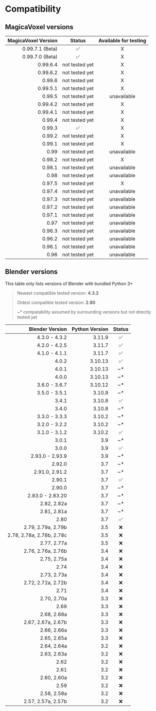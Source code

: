 # Compatibility

## MagicaVoxel versions

| MagicaVoxel Version |     Status     | Available for testing |
|--------------------:|:--------------:|:---------------------:|
|     0.99.7.1 (Beta) |       ✅        |           X           |
|     0.99.7.0 (Beta) |       ✅        |           X           |
|            0.99.6.4 | not tested yet |           X           |
|            0.99.6.2 | not tested yet |           X           |
|              0.99.6 | not tested yet |           X           |
|            0.99.5.1 | not tested yet |           X           |
|              0.99.5 | not tested yet |      unavailable      |
|            0.99.4.2 | not tested yet |           X           |
|            0.99.4.1 | not tested yet |           X           |
|              0.99.4 | not tested yet |           X           |
|              0.99.3 |       ✅        |           X           |
|              0.99.2 | not tested yet |           X           |
|              0.99.1 | not tested yet |           X           |
|                0.99 | not tested yet |      unavailable      |
|              0.98.2 | not tested yet |           X           |
|              0.98.1 | not tested yet |      unavailable      |
|                0.98 | not tested yet |      unavailable      |
|              0.97.5 | not tested yet |           X           |
|              0.97.4 | not tested yet |      unavailable      |
|              0.97.3 | not tested yet |      unavailable      |
|              0.97.2 | not tested yet |      unavailable      |
|              0.97.1 | not tested yet |      unavailable      |
|                0.97 | not tested yet |      unavailable      |
|              0.96.3 | not tested yet |      unavailable      |
|              0.96.2 | not tested yet |      unavailable      |
|              0.96.1 | not tested yet |      unavailable      |
|                0.96 | not tested yet |      unavailable      |

## Blender versions

This table only lists versions of Blender with bundled Python 3+

> Newest compatible tested version: **4.3.2**
> 
> Oldest compatible tested version: **2.80**
> 
> ~* compatability assumed by surrounding versions but not directly tested yet

|           Blender Version | Python Version | Status |
|--------------------------:|---------------:|:------:|
|             4.3.0 - 4.3.2 |         3.11.9 |   ✅    |
|             4.2.0 - 4.2.5 |         3.11.7 |   ✅    |
|             4.1.0 - 4.1.1 |         3.11.7 |   ✅    |
|                     4.0.2 |        3.10.13 |   ✅    |
|                     4.0.1 |        3.10.13 |   ~*   |
|                     4.0.0 |        3.10.13 |   ~*   |
|             3.6.0 - 3.6.7 |        3.10.12 |   ~*   |
|             3.5.0 - 3.5.1 |         3.10.9 |   ~*   |
|                     3.4.1 |         3.10.8 |   ✅    |
|                     3.4.0 |         3.10.8 |   ~*   |
|             3.3.0 - 3.3.3 |         3.10.2 |   ~*   |
|             3.2.0 - 3.2.2 |         3.10.2 |   ~*   |
|             3.1.0 - 3.1.2 |         3.10.2 |   ✅    |
|                     3.0.1 |            3.9 |   ~*   |
|                     3.0.0 |            3.9 |   ✅    |
|           2.93.0 - 2.93.9 |            3.9 |   ~*   |
|                    2.92.0 |            3.7 |   ~*   |
|            2.91.0, 2.91.2 |            3.7 |   ~*   |
|                    2.90.1 |            3.7 |   ✅    |
|                    2.90.0 |            3.7 |   ~*   |
|          2.83.0 - 2.83.20 |            3.7 |   ~*   |
|               2.82, 2.82a |            3.7 |   ~*   |
|               2.81, 2.81a |            3.7 |   ~*   |
|                      2.80 |            3.7 |   ✅    |
|        2.79, 2.79a, 2.79b |            3.5 |   ❌    |
| 2.78, 2.78a, 2.78b, 2.78c |            3.5 |   ❌    |
|               2.77, 2.77a |            3.5 |   ❌    |
|        2.76, 2.76a, 2.76b |            3.4 |   ❌    |
|               2.75, 2.75a |            3.4 |   ❌    |
|                      2.74 |            3.4 |   ❌    |
|               2.73, 2.73a |            3.4 |   ❌    |
|        2.72, 2.72a, 2.72b |            3.4 |   ❌    |
|                      2.71 |            3.4 |   ❌    |
|               2.70, 2.70a |            3.3 |   ❌    |
|                      2.69 |            3.3 |   ❌    |
|               2.68, 2.68a |            3.3 |   ❌    |
|        2.67, 2.67a, 2.67b |            3.3 |   ❌    |
|               2.66, 2.66a |            3.3 |   ❌    |
|               2.65, 2.65a |            3.3 |   ❌    |
|               2.64, 2.64a |            3.2 |   ❌    |
|               2.63, 2.63a |            3.2 |   ❌    |
|                      2.62 |            3.2 |   ❌    |
|                      2.61 |            3.2 |   ❌    |
|               2.60, 2.60a |            3.2 |   ❌    |
|                      2.59 |            3.2 |   ❌    |
|               2.58, 2.58a |            3.2 |   ❌    |
|        2.57, 2.57a, 2.57b |            3.2 |   ❌    |
